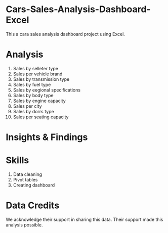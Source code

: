 # Cars-Sales-Analysis-Dashboard- Excel
This a cara sales analysis dashboard project using Excel.

# Analysis
1. Sales by selleter type
2. Sales per vehicle brand
3. Sales by transmission type
4. Sales by fuel type
5. Sales by eegional specifications
6. Sales by body type
7. Sales by engine capacity
8. Sales per city
9. Sales by dorrs type
10. Sales per seating capacity

# Insights & Findings


# Skills 
1. Data cleaning
2. Pivot tables
3. Creating dashboard

# Data Credits
We acknowledge their support in sharing this data. Their support made this analysis possible.







   
